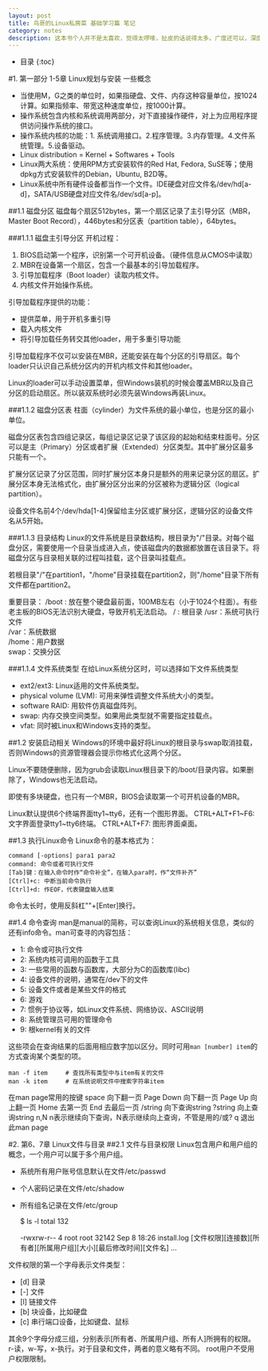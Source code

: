 ```yaml
---
layout: post
title: 鸟哥的Linux私房菜 基础学习篇 笔记
category: notes
description: 这本书个人并不是太喜欢，觉得太啰嗦，扯皮的话说得太多。广度还可以，深度不够，作为Linux入门还凑合。
---
```


* 目录
{:toc}

#1. 第一部分 1-5章 Linux规划与安装
一些概念

* 当使用M，G之类的单位时，如果指硬盘、文件、内存这种容量单位，按1024计算。如果指频率、带宽这种速度单位，按1000计算。
* 操作系统包含内核和系统调用两部分，对下直接操作硬件，对上为应用程序提供访问操作系统的接口。
* 操作系统内核的功能：1. 系统调用接口。2.程序管理。3.内存管理。4.文件系统管理。5.设备驱动。
* Linux distribution = Kernel + Softwares + Tools
* Linux两大系统：使用RPM方式安装软件的Red Hat, Fedora, SuSE等；使用dpkg方式安装软件的Debian，Ubuntu, B2D等。
* Linux系统中所有硬件设备都当作一个文件。IDE硬盘对应文件名/dev/hd[a-d]，SATA/USB硬盘对应文件名/dev/sd[a-p]。

##1.1 磁盘分区
磁盘每个扇区512bytes，第一个扇区记录了主引导分区（MBR，Master Boot Record），446bytes和分区表（partition table），64bytes。

###1.1.1 磁盘主引导分区
开机过程：

1. BIOS启动第一个程序，识别第一个可开机设备。（硬件信息从CMOS中读取）
2. MBR在设备第一个扇区，包含一个最基本的引导加载程序。
3. 引导加载程序（Boot loader）读取内核文件。
4. 内核文件开始操作系统。

引导加载程序提供的功能：

* 提供菜单，用于开机多重引导
* 载入内核文件
* 将引导加载任务转交其他loader，用于多重引导功能

引导加载程序不仅可以安装在MBR，还能安装在每个分区的引导扇区。每个loader只认识自己系统分区内的开机内核文件和其他loader。

Linux的loader可以手动设置菜单，但Windows装机的时候会覆盖MBR以及自己分区的启动扇区。所以装双系统时必须先装Windows再装Linux。

###1.1.2 磁盘分区表
柱面（cylinder）为文件系统的最小单位，也是分区的最小单位。

磁盘分区表包含四组记录区，每组记录区记录了该区段的起始和结束柱面号。分区可以是主（Primary）分区或者扩展（Extended）分区类型。其中扩展分区最多只能有一个。

扩展分区记录了分区范围，同时扩展分区本身只是额外的用来记录分区的扇区。扩展分区本身无法格式化，由扩展分区分出来的分区被称为逻辑分区（logical partition）。

设备文件名前4个/dev/hda[1-4]保留给主分区或扩展分区，逻辑分区的设备文件名从5开始。

###1.1.3 目录结构
Linux的文件系统是目录数结构，根目录为"/"目录。对每个磁盘分区，需要使用一个目录当成进入点，使该磁盘内的数据都放置在该目录下。将磁盘分区与目录相关联的过程叫挂载，这个目录叫挂载点。

若根目录"/"在partition1，"/home"目录挂载在partition2，则"/home"目录下所有文件都在partition2。

重要目录：
/boot : 放在整个硬盘最前面，100MB左右（小于1024个柱面）。有些老主板的BIOS无法识别大硬盘，导致开机无法启动。
/ : 根目录
/usr：系统可执行文件  
/var：系统数据  
/home：用户数据  
swap：交换分区  

###1.1.4 文件系统类型
在给Linux系统分区时，可以选择如下文件系统类型

* ext2/ext3: Linux适用的文件系统类型。
* physical volume (LVM): 可用来弹性调整文件系统大小的类型。
* software RAID: 用软件仿真磁盘阵列。
* swap: 内存交换空间类型。如果用此类型就不需要指定挂载点。
* vfat: 同时被Linux和Windows支持的类型。

##1.2 安装启动相关
Windows的环境中最好将Linux的根目录与swap取消挂载，否则Windows的资源管理器会提示你格式化这两个分区。

Linux不要随便删除，因为grub会读取Linux根目录下的/boot/目录内容。如果删除了，Windows也无法启动。

即使有多块硬盘，也只有一个MBR，BIOS会读取第一个可开机设备的MBR。

Linux默认提供6个终端界面tty1~tty6，还有一个图形界面。
CTRL+ALT+F1~F6: 文字界面登录tty1~tty6终端。 
CTRL+ALT+F7: 图形界面桌面。

##1.3 执行Linux命令
Linux命令的基本格式为：

    command [-options] para1 para2
    command: 命令或者可执行文件
    [Tab]键：在输入命令时作“命令补全”，在输入para时，作“文件补齐”
    [Ctrl]+c: 中断当前命令执行
    [Ctrl]+d: 作EOF，代表键盘输入结束
    
    
命令太长时，使用反斜杠"\"+[Enter]换行。

##1.4 命令查询
man是manual的简称，可以查询Linux的系统相关信息，类似的还有info命令。man可查寻的内容包括：

* 1: 命令或可执行文件
* 2: 系统内核可调用的函数于工具
* 3: 一些常用的函数与函数库，大部分为C的函数库(libc)
* 4: 设备文件的说明，通常在/dev下的文件
* 5: 设备文件或者是某些文件的格式
* 6: 游戏
* 7: 惯例于协议等，如Linux文件系统、网络协议、ASCII说明
* 8: 系统管理员可用的管理命令
* 9: 根kernel有关的文件

这些项会在查询结果的后面用相应数字加以区分。同时可用`man [number] item`的方式查询某个类型的项。

    man -f item     # 查找所有类型中与item有关的文件
    man -k item     # 在系统说明文件中搜索字符串item

在man page常用的按键
space       向下翻一页
Page Down   向下翻一页
Page Up     向上翻一页
Home        去第一页
End         去最后一页
/string     向下查询string
?string     向上查询string
n,N         n表示继续向下查询，N表示继续向上查询，不管是用的/或?
q           退出此man page
 
#2. 第6、7章 Linux文件与目录
##2.1 文件与目录权限
Linux包含用户和用户组的概念，一个用户可以属于多个用户组。
* 系统所有用户账号信息默认在文件/etc/passwd
* 个人密码记录在文件/etc/shadow
* 所有组名记录在文件/etc/group


	$ ls -l
	total 132
										
	-rwxrw-r--	4	root	root	32142	Sep 8 18:26	install.log
	[文件权限][连接数][所有者][所属用户组][大小][最后修改时间][文件名]
	...

文件权限的第一个字母表示文件类型：
* [d] 目录
* [-] 文件
* [l] 链接文件
* [b] 块设备，比如硬盘
* [c] 串行端口设备，比如键盘、鼠标

其余9个字母分成三组，分别表示[所有者、所属用户组、所有人]所拥有的权限。
r-读，w-写，x-执行。对于目录和文件，两者的意义略有不同。
root用户不受用户权限限制。






